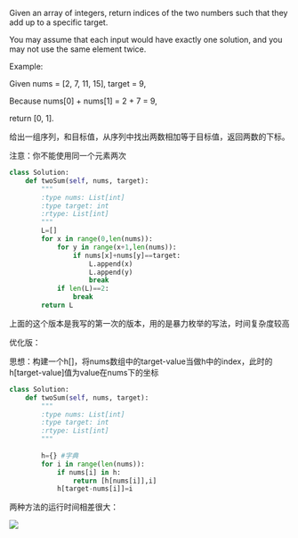 
Given an array of integers, return indices of the two numbers such that they add up to a specific target.

You may assume that each input would have exactly one solution, and you may not use the same element twice.

Example:

Given nums = [2, 7, 11, 15], target = 9,

Because nums[0] + nums[1] = 2 + 7 = 9,

return [0, 1].

给出一组序列，和目标值，从序列中找出两数相加等于目标值，返回两数的下标。

注意：你不能使用同一个元素两次

```python
class Solution:
    def twoSum(self, nums, target):
        """
        :type nums: List[int]
        :type target: int
        :rtype: List[int]
        """
        L=[]
        for x in range(0,len(nums)):
            for y in range(x+1,len(nums)):
                if nums[x]+nums[y]==target:
                    L.append(x)
                    L.append(y)
                    break
            if len(L)==2:
                break
        return L
```
上面的这个版本是我写的第一次的版本，用的是暴力枚举的写法，时间复杂度较高


优化版：

思想：构建一个h[]，将nums数组中的target-value当做h中的index，此时的h[target-value]值为value在nums下的坐标

```python
class Solution:
    def twoSum(self, nums, target):
        """
        :type nums: List[int]
        :type target: int
        :rtype: List[int]
        """
        
        h={} #字典
        for i in range(len(nums)):
            if nums[i] in h:
                return [h[nums[i]],i]
            h[target-nums[i]]=i
```

两种方法的运行时间相差很大：

![](https://i.imgur.com/wv6yubv.png)